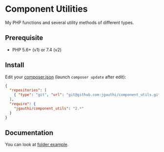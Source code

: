 # Component Utilities
My PHP functions and several utility methods of different types.

## Prerequisite

* PHP 5.6+ (v1) or 7.4 (v2)

## Install
Edit your [composer.json](https://getcomposer.org) (launch `composer update` after edit):
```json
{
  "repositories": [
    { "type": "git", "url": "git@github.com:jgauthi/component_utils.git" }
  ],
  "require": {
    "jgauthi/component_utils": "2.*"
  }
}
```


## Documentation
You can look at [folder example](example).
